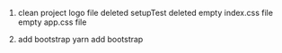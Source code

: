 1. clean project 
logo file deleted 
setupTest  deleted
empty index.css file 
empty app.css file 

2. add bootstrap 
yarn add bootstrap

